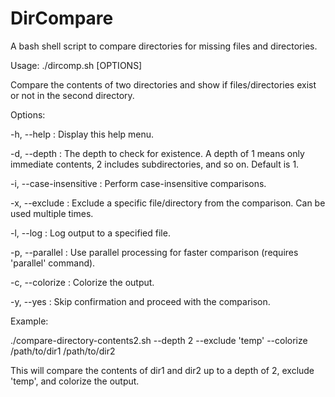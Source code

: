 # DirCompare
A bash shell script to compare directories for missing files and directories.  

Usage: ./dircomp.sh [OPTIONS]

Compare the contents of two directories and show if files/directories exist or not in the second directory.

Options:

  -h, --help          : Display this help menu.
  
  -d, --depth <depth> : The depth to check for existence. A depth of 1 means only immediate contents, 2 includes subdirectories, and so on. Default is 1.
  
  -i, --case-insensitive : Perform case-insensitive comparisons.
  
  -x, --exclude <item>   : Exclude a specific file/directory from the comparison. Can be used multiple times.
  
  -l, --log <logfile>    : Log output to a specified file.
  
  -p, --parallel         : Use parallel processing for faster comparison (requires 'parallel' command).
  
  -c, --colorize         : Colorize the output.
  
  -y, --yes              : Skip confirmation and proceed with the comparison.
  

Example:

  ./compare-directory-contents2.sh --depth 2 --exclude 'temp' --colorize /path/to/dir1 /path/to/dir2
  
  This will compare the contents of dir1 and dir2 up to a depth of 2, exclude 'temp', and colorize the output.
